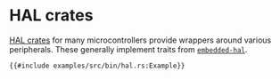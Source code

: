 # HAL crates

[HAL crates](https://github.com/rust-embedded/awesome-embedded-rust#hal-implementation-crates) for
many microcontrollers provide wrappers around various peripherals. These generally implement traits
from [`embedded-hal`](https://crates.io/crates/embedded-hal).

```rust,editable,compile_fail
{{#include examples/src/bin/hal.rs:Example}}
```

